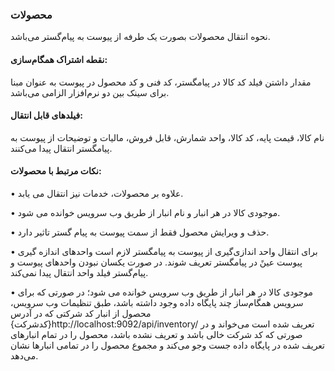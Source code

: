 ### محصولات 

نحوه انتقال محصولات بصورت یک طرفه از پیوست به پیام‌گستر می‌باشد.

#### نقطه اشتراک همگام‌سازی:

مقدار داشتن فیلد کد کالا در پیامگستر، کد فنی و کد محصول در پیوست به عنوان مبنا برای سینک بین دو نرم‌افزار الزامی می‌باشد.

#### فیلدهای قابل انتقال:

نام کالا، قیمت پایه، کد کالا، واحد شمارش، قابل فروش، مالیات و توضیحات از پیوست به پیامگستر انتقال پیدا می‌کنند.

#### نکات مرتبط با محصولات:

•	علاوه بر محصولات، خدمات نیز انتقال می یابد.

•	موجودی کالا در هر انبار و نام انبار از طریق وب سرویس خوانده می شود.

•	حذف و ویرایش محصول فقط از سمت پیوست به پیام گستر تاثیر دارد.

•	برای انتقال واحد اندازی‌گیری از پیوست به پیامگستر لازم است واحدهای اندازه گیری پیوست عینً در پیامگستر تعریف شوند. در صورت یکسان نبودن واحدهای پیوست و پیام‌گستر فیلد واحد انتقال پیدا نمی‌کند.

•	موجودی کالا در هر انبار از طریق وب سرویس خوانده می شود؛ در صورتی که برای سرویس همگام‌ساز چند پایگاه داده وجود داشته باشد، طبق تنظیمات وب سرویس، محصول از انبار کد شرکتی که در آدرس {کدشرکت}http://localhost:9092/api/inventory/  تعریف شده است می‌خواند و در صورتی که کد شرکت خالی باشد و تعریف نشده باشد، محصول را در تمام انبارهای تعریف شده در پایگاه داده جست وجو می‌کند و مجموع محصول را در تمامی انبارها نشان می‌دهد. 

